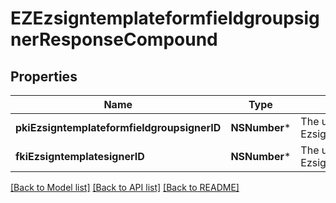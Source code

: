 # EZEzsigntemplateformfieldgroupsignerResponseCompound

## Properties
Name | Type | Description | Notes
------------ | ------------- | ------------- | -------------
**pkiEzsigntemplateformfieldgroupsignerID** | **NSNumber*** | The unique ID of the Ezsigntemplateformfieldgroupsigner | 
**fkiEzsigntemplatesignerID** | **NSNumber*** | The unique ID of the Ezsigntemplatesigner | 

[[Back to Model list]](../README.md#documentation-for-models) [[Back to API list]](../README.md#documentation-for-api-endpoints) [[Back to README]](../README.md)


